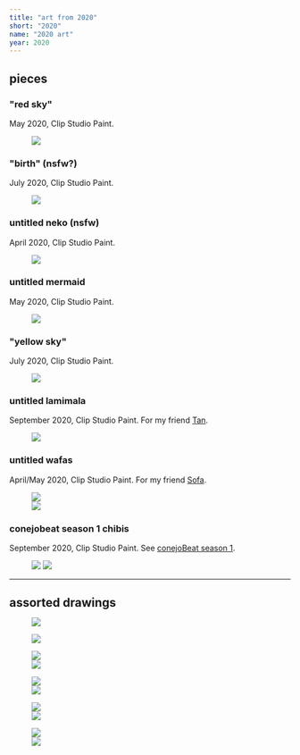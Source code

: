 ```yaml
---
title: "art from 2020"
short: "2020"
name: "2020 art"
year: 2020
---
```


<h2 id="pieces" style="margin-bottom:0.5em">pieces</h2>

### "red sky"

May 2020, Clip Studio Paint.

<figure>
  <img src="{{ site.baseurl }}/assets/art/2020/redsky.png">
</figure>

### "birth" (nsfw?)

July 2020, Clip Studio Paint.

<figure>
  <img src="{{ site.baseurl }}/assets/art/2020/birth.png">
</figure>

### untitled neko (nsfw)

April 2020, Clip Studio Paint.

<figure>
  <img src="{{ site.baseurl }}/assets/art/2020/slimey.png">
</figure>

### untitled mermaid

May 2020, Clip Studio Paint.

<figure>
  <img src="{{ site.baseurl }}/assets/art/2020/mermaid.png">
</figure>

### "yellow sky"

July 2020, Clip Studio Paint.

<figure>
  <img src="{{ site.baseurl }}/assets/art/2020/landscape.png">
</figure>

### untitled lamimala

September 2020, Clip Studio Paint. For my friend <a href="https://twitter.com/tanamalas">Tan</a>.

<figure>
  <img src="{{ site.baseurl }}/assets/art/2020/lamimala.jpg">
</figure>

### untitled wafas

April/May 2020, Clip Studio Paint. For my friend <a href="http://yogurt200.com">Sofa</a>.

<figure>
  <div class="img2f">
    <div style="flex:0.7307692308;">
      <img src="{{ site.baseurl }}/assets/art/2020/pearfairy.png">
    </div>
    <div style="flex:0.8;">
      <img src="{{ site.baseurl }}/assets/art/2020/wfairy.png">
    </div>
  </div>
</figure>

### conejobeat season 1 chibis

September 2020, Clip Studio Paint. See <a href="{{ site.baseurl }}/work/conejobeat/#conejobeat-season-1">conejoBeat season 1</a>.

<figure>
  <div class="img2m">
    <img src="{{ site.baseurl }}/assets/art/2020/chibi-nezu.jpg">
    <img src="{{ site.baseurl }}/assets/art/2020/chibi-tana.jpg">
  </div>
</figure>

<!-- ### "portrait of xbox 360 catgirl avatar"

January 2020, Clip Studio Paint.

<figure>
  <img src="{{ site.baseurl }}/assets/art/2020/xboxneko.png">
</figure> -->

<!-- ### untitled neko ii

October 2020, Clip Studio Paint.

<figure>
  <img src="{{ site.baseurl }}/assets/art/2020/yellowneko.png">
</figure> -->

* * *

<h2 id="assorted-drawings" style="margin-bottom:0.5em">assorted drawings</h2>

<figure>
  <img src="{{ site.baseurl }}/assets/art/2020/highway.jpg">
</figure>

<figure>
  <img src="{{ site.baseurl }}/assets/art/2020/city.jpg">
</figure>

<figure>
  <div class="img2f">
    <div style="flex:0.9076592699;">
      <img src="{{ site.baseurl }}/assets/art/2020/punkyumi.jpg">
    </div>
    <div style="flex:1.0604265403;">
      <img src="{{ site.baseurl }}/assets/art/2020/yangbar.jpg">
    </div>
  </div>
</figure>

<figure>
  <div class="img2f">
    <div style="flex:0.4641569884;">
      <img src="{{ site.baseurl }}/assets/art/2020/farmertan.jpg">
    </div>
    <div style="flex:0.6481481481;">
      <img src="{{ site.baseurl }}/assets/art/2020/nezu-stencil.jpg">
    </div>
  </div>
</figure>



<figure>
  <div class="img2f">
    <div style="flex:0.9125706829;">
      <img src="{{ site.baseurl }}/assets/art/2020/nudebetty.jpg">
    </div>
    <div style="flex:0.4853733641;">
      <img src="{{ site.baseurl }}/assets/art/2020/betty-coffee.jpg">
    </div>
  </div>
</figure>

<figure>
  <div class="img2f">
    <div style="flex:1.7202441506;">
      <img src="{{ site.baseurl }}/assets/art/2020/murder.jpg">
    </div>
    <div style="flex:1.0731244065;">
      <img src="{{ site.baseurl }}/assets/art/2020/wafa-wtf.jpg">
    </div>
  </div>
</figure>